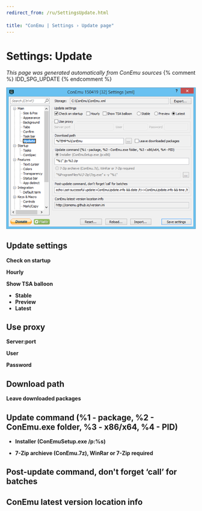 ```yaml
---
redirect_from: /ru/SettingsUpdate.html

title: "ConEmu | Settings › Update page"
---
```


# Settings: Update

*This page was generated automatically from ConEmu sources*
{% comment %} IDD_SPG_UPDATE {% endcomment %}

![ConEmu Settings: Update](/img/Settings-Update.png)



## Update settings

**Check on startup** 

**Hourly** 

**Show TSA balloon** 


* **Stable**
* **Preview**
* **Latest**




## Use proxy



**Server:port** 

**User** 

**Password** 



## Download path



**Leave downloaded packages** 



## Update command (%1 - package, %2 - ConEmu.exe folder, %3 - x86/x64, %4 - PID)




* **Installer (ConEmuSetup.exe /p:%s)**





* **7-Zip archieve (ConEmu.7z), WinRar or 7-Zip required**








## Post-update command, don't forget ‘call’ for batches





## ConEmu latest version location info





